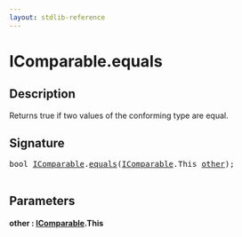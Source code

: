 ```yaml
---
layout: stdlib-reference
---
```


# IComparable\.equals

## Description

Returns true if two values of the conforming type are equal.




## Signature 

<pre>
<span class="code_keyword">bool</span> <a href="../interfaces/icomparable-01/index" class="code_type">IComparable</a>.<a href="equals">equals</a>(<a href="../interfaces/icomparable-01/index" class="code_type">IComparable</a>.<span class="code_keyword">This</span> <a href="equals#decl-other" class="code_param">other</a>);

</pre>

## Parameters

####  <a id="decl-other"></a>other  : [IComparable](../interfaces/icomparable-01/index)\.This

